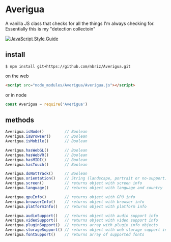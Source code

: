 # Averigua

A vanilla JS class that checks for all the things I'm always checking for. Essentially this is my "detection collectoin"

[![JavaScript Style Guide](https://cdn.rawgit.com/standard/standard/master/badge.svg)](https://github.com/standard/standard)

## install

```
$ npm install git+https://github.com/nbriz/Averigua.git
```

on the web
```HTML
<script src="node_modules/Averigua/Averigua.js"></script>
```

or in node
```js
const Averigua = require('Averigua')
```

## methods

```js
Averigua.isNode()         // Boolean
Averigua.isBrowser()      // Boolean
Averigua.isMobile()       // Boolean

Averigua.hasWebGL()       // Boolean
Averigua.hasWebVR()       // Boolean
Averigua.hasMIDI()        // Boolean
Averigua.hasTouch()       // Boolean

Averigua.doNotTrack()     // Boolean
Averigua.orientation()    // String (landscape, portrait or no-support)
Averigua.screen()         // returns object with screen info
Averigua.language()       // returns object with language and country

Averigua.gpuInfo()        // returns object with GPU info
Averigua.browserInfo()    // returns object with browser info
Averigua.platformInfo()   // returns object with platform info

Averigua.audioSupport()   // returns object with audio support info
Averigua.videoSupport()   // returns object with video support info
Averigua.pluginSupport()  // returns array with plugin info objects
Averigua.storageSupport() // returns object with web storage support info
Averigua.fontSupport()    // returns array of supported fonts
```
